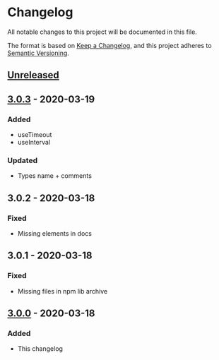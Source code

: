 # Changelog

All notable changes to this project will be documented in this file.

The format is based on [Keep a Changelog](https://keepachangelog.com/en/1.0.0/),
and this project adheres to [Semantic Versioning](https://semver.org/spec/v2.0.0.html).

## [Unreleased]

## [3.0.3] - 2020-03-19

### Added

- useTimeout
- useInterval

### Updated

- Types name + comments

## 3.0.2 - 2020-03-18

### Fixed

- Missing elements in docs

## 3.0.1 - 2020-03-18

### Fixed

- Missing files in npm lib archive

## [3.0.0] - 2020-03-18

### Added

- This changelog

[unreleased]: https://github.com/soywod/react-captain/compare/v3.0.3...HEAD
[3.0.3]: https://github.com/soywod/react-captain/compare/v3.0.0...v3.0.3
[3.0.0]: https://github.com/soywod/react-captain/releases/tag/v3.0.0
